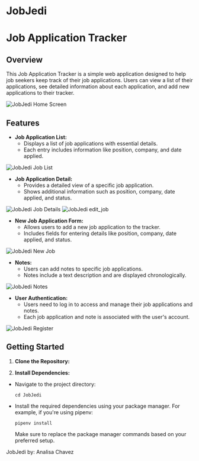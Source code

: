 # JobJedi
# Job Application Tracker

## Overview

This Job Application Tracker is a simple web application designed to help job seekers keep track of their job applications. Users can view a list of their applications, see detailed information about each application, and add new applications to their tracker.

![JobJedi Home Screen](./images/jobjedi_homescreen.png)

## Features

- **Job Application List:**
  - Displays a list of job applications with essential details.
  - Each entry includes information like position, company, and date applied.

![JobJedi Job List](./images/jobjedi_job_list.png)

- **Job Application Detail:**
  - Provides a detailed view of a specific job application.
  - Shows additional information such as position, company, date applied, and status.

![JobJedi Job Details](./images/jobjedi_job_details.png)
![JobJedi edit_job](./images/jobjedi_edit_job.png)

- **New Job Application Form:**
  - Allows users to add a new job application to the tracker.
  - Includes fields for entering details like position, company, date applied, and status.

![JobJedi New Job](./images/jobjedi_new_job.png)

- **Notes:**
  - Users can add notes to specific job applications.
  - Notes include a text description and are displayed chronologically.

![JobJedi Notes](./images/jobjedi_job_notes.png)

- **User Authentication:**
  - Users need to log in to access and manage their job applications and notes.
  - Each job application and note is associated with the user's account.

![JobJedi Register](./images/jobjedi_register.png)

## Getting Started

1. **Clone the Repository:**

2. **Install Dependencies:**
- Navigate to the project directory:
  ```
  cd JobJedi
  ```
- Install the required dependencies using your package manager. For example, if you're using pipenv:
  ```
  pipenv install
  ```
  Make sure to replace the package manager commands based on your preferred setup.

JobJedi
by: Analisa Chavez